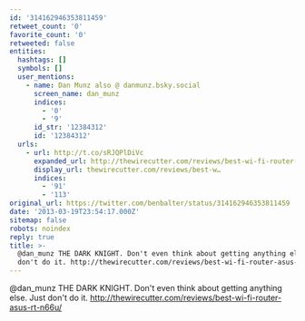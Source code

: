 ```yaml
---
id: '314162946353811459'
retweet_count: '0'
favorite_count: '0'
retweeted: false
entities:
  hashtags: []
  symbols: []
  user_mentions:
    - name: Dan Munz also @ danmunz.bsky.social
      screen_name: dan_munz
      indices:
        - '0'
        - '9'
      id_str: '12384312'
      id: '12384312'
  urls:
    - url: http://t.co/sRJQPlDiVc
      expanded_url: http://thewirecutter.com/reviews/best-wi-fi-router-asus-rt-n66u/
      display_url: thewirecutter.com/reviews/best-w…
      indices:
        - '91'
        - '113'
original_url: https://twitter.com/benbalter/status/314162946353811459
date: '2013-03-19T23:54:17.000Z'
sitemap: false
robots: noindex
reply: true
title: >-
  @dan_munz THE DARK KNIGHT. Don't even think about getting anything else. Just
  don't do it. http://thewirecutter.com/reviews/best-wi-fi-router-asus-rt-n66u/
---
```


@dan_munz THE DARK KNIGHT. Don't even think about getting anything else. Just don't do it. http://thewirecutter.com/reviews/best-wi-fi-router-asus-rt-n66u/